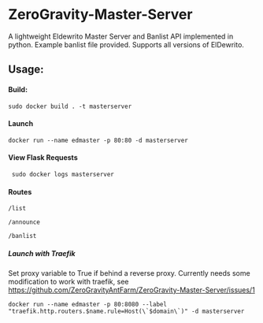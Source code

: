 # ZeroGravity-Master-Server
A lightweight Eldewrito Master Server and Banlist API implemented in python. Example banlist file provided. Supports all versions of ElDewrito. 


## Usage:


#### Build:
```
sudo docker build . -t masterserver
```

#### Launch
```
docker run --name edmaster -p 80:80 -d masterserver
```

#### View Flask Requests
```
 sudo docker logs masterserver
 ```

#### Routes
```
/list
```
```
/announce
```
```
/banlist
```
##### Launch with Traefik
Set proxy variable to True if behind a reverse proxy. Currently needs some modification to work with traefik, see https://github.com/ZeroGravityAntFarm/ZeroGravity-Master-Server/issues/1
```
docker run --name edmaster -p 80:8080 --label "traefik.http.routers.$name.rule=Host(\`$domain\`)" -d masterserver
```
